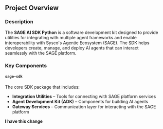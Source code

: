 ## Project Overview

### Description

The **SAGE AI SDK Python** is a software development kit designed to provide utilities for integrating with multiple agent frameworks and enable interoperability with Sysco's Agentic Ecosystem (SAGE). The SDK helps developers create, manage, and deploy AI agents that can interact seamlessly with the SAGE platform.

### Key Components

#### `sage-sdk`

The core SDK package that includes:  

- **Integration Utilities** – Tools for connecting with SAGE platform services  
- **Agent Development Kit (ADK)** – Components for building AI agents  
- **Gateway Services** – Communication layer for interacting with the SAGE platform  


**I have this change**